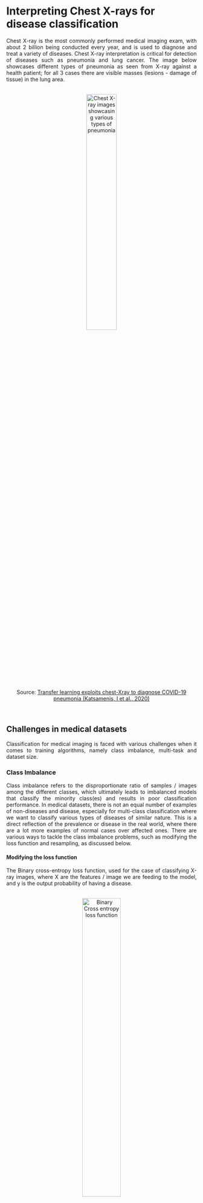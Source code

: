 # Interpreting Chest X-rays for disease classification

<div align="justify">
Chest X-ray is the most commonly performed medical imaging exam, with about 2 billion being conducted every year, and is used to diagnose and treat a variety of diseases. Chest X-ray interpretation is critical for detection of diseases such as pneumonia and lung cancer. The image below showcases different types of pneumonia as seen from X-ray against a health patient; for all 3 cases there are visible masses (lesions - damage of tissue) in the lung area.
</div>

<br>
<p align="center">
<img src="https://d2jx2rerrg6sh3.cloudfront.net/image-handler/picture/2020/12/Capture27.jpg" alt="Chest X-ray images showcasing various types of pneumonia" style="width:40%;">
<p align="center">Source: <a href="https://www.medrxiv.org/content/10.1101/2020.12.14.20248158v1.full.pdf">Transfer learning exploits chest-Xray to diagnose COVID-19 pneumonia (Katsamenis, I et al., 2020)</a></p>
</p>
<br>



## Challenges in medical datasets
<div align="justify">
Classification for medical imaging is faced with various challenges when it comes to training algorithms, namely class imbalance, multi-task and dataset size.
</div>

### Class Imbalance
<div align="justify">
Class imbalance refers to the disproportionate ratio of samples / images among the different classes, which ultimately leads to imbalanced models that classify the minority class(es) and results in poor classification performance. In medical datasets, there is not an equal number of examples of non-diseases and disease, especially for multi-class classification where we want to classify various types of diseases of similar nature. This is a direct reflection of the prevalence or disease in the real world, where there are a lot more examples of normal cases over affected ones. There are various ways to tackle the class imbalance problems, such as modifying the loss function and resampling, as discussed below.
</div>

#### Modifying the loss function
<div align="justify">
The Binary cross-entropy loss function, used for the case of classifying X-ray images, where X are the features / image we are feeding to the model, and y is the output probability of having a disease.
</div>

<br>
<p align="center">
<img src="./images/loss-function.png" alt="Binary Cross entropy loss function" style="width:45%;">
</p>
<br>

<div align="justify">
Because medical datasets are imbalanced, with the normal cases being more frequent, the total loss from normal examples will be higher than the ones from affected examples. So the algorithm will optimise its updates to get the normal examples right and not giving much relative weight to mass examples. The loss function can be modifies to weigh the normal and affected classes differently (w_p for the positive examples and w_n for the negative examples):
</div>

<br>
<p align="center">
<img src="./images/weighted-loss-function.png" alt="Binary Cross entropy weighted loss function" style="width:80%;">
</p>
<br>

#### Resampling method
<div align="justify">
We can group the normal classes and the affected classes together; the normal group will have more examples overall. From these groups we can now sample the images so that there is an equal number of positive and negative samples. The main issue here is that the resampled dataset may not have all samples from the normal cases, and will also have duplicates of the affected cases. If we now use the Binary cross-entropy loss function without the weights, there will be an equal contribution to the loss from the positive and negative examples.
</div>

### Multi-task
<div align="justify">
In binary classification, we only care if a case is positive or negative, however in many medical imaging applications we are interested in the presence or absence of many diseases. One simple way to tackle this is to have many models that each learn one of these tasks. Another way is to create a multi-task model that will allow the use of data more efficiently, as many of these diseases can have common features.
</div>
<br>
<div align="justify">
In multi-task classification, in comparison to binary, instead of having one label, we will now have a label for every disease, where 0 would denote the absence of the disease and 1 would denote its presence. The model will now also have multiple output probabilities instead of a single one. For multi-task classification we also need to modify the loss function to reflect the presence of multiple classes; the new loss will be the sum of the losses over the multiple diseases, in the case of chest x-rays it would be:
</div>
<br>

$$
L(X, y) = L(X, y_{mass}) + L(X, y_{pneumonia}) + L(X, y_{edema})
$$

<div align="justify">
And for class imbalance we can use the weighted loss function, where the weights now will be associated with each class. Below is shown the weighted loss function for edema:
</div>

<br>
<p align="center">
<img src="./images/weighted-loss-function-example.png" alt="Binary Cross entropy weighted loss function example" style="width:60%;">
</p>
<br>

### Dataset size
<div align="justify">
For many medical imaging problems, the architecture of choice is the convolutional neural network (CNN), which is designed to process 2D images. There are several different CNN architectures that have been proposed for image classification such as ResNet, DenseNet and Inception and all are composed of various building blocks. All of these architectures require large datasets, but medical imaging datasets typically only have 10,000 - 1,000,000 examples.
</div>

#### Transfer Learning
<div align="justify">
One solution to this problem is to pretrain the model on a different dataset, and then through transfer learning, copy over the learned features in a CNN for medical images. The network then can be fine-tuned to the medical imaging dataset to identify the presence and absence of diseases. 
</div>

<div align="justify">
By pretraining, the network learns general features, for example if we pretrain on a dataset containing images of animals we can identify the edges of the animals and this knowledge can be transferred in the new network to identify the edges of the lungs, providing a better starting point. We can choose to fine-tune both the early layers that provide the general features and the higher-level layers that are specific to the use-case, or only focus on the higher-level layers and leave the lower-level layers intact.
</div>

#### Data augmentation
<div align="justify">
We can generate more images from the ones we have in order to increase the size of our dataset. This can be done by applying transformations to the images, such as rotating, sideways translation, zoom in or out, change brightness or contrast, or even apply a combination of these transformations.
</div>
<br>

<div align="justify">
These transformations are helpful in augmenting the dataset, however these need to reflect variations that will help the model generalise the test set and real world scenarios, and also the transformations keep the label the same. For example, if we were to vertically flip a chest x-ray then the heart would show on the right side instead of left, and this a rare heart condition called dextrocardia, and thus the label would not be preserved.
</div>

## Model Testing

<div align="justify">
In all machine learning applications, we divide our dataset into smaller ones to be used for training, validation and testing. The training set is used for development, the validation set is used for tuning and selection of models (if no validation model exists then selection of models is done with the training set), and test set is for reporting results. We can also split the training and validation sets multiple times in a method called cross-validation to reduce variability in the estimate of model performance.
</div>
<br>

<div align="justify">
In the context of medicine, there are several challenges with building these sets, namely how to make the test sets independent (patient overlap), how we sample them and how we set the ground truth.
</div>

### Patient Overlap

<div align="justify">
An example of patient overlap is when a patient comes in twice within the span of a few months, and both times they were wearing a necklace when they had their x-ray taken. Then one of these images ends up in the training set and the other in the test set. We predict for the test image that it's normal, which can be true initially, however the problem is that the model can memorise the output normal for the necklace feature and become overconfident in its test set performance.
</div>
<br>
<div align="justify">
A way to solve this problem is to make sure that these images occur only in one of the sets, so the model won't memorise the necklace on the patient. This is done by splitting the datasets not by images, rather by patient so all the images of each patient will end up in the same set (be in training, validation or test set).
</div>

### Set Sampling

<div align="justify">
When the dataset is sampled and then split, we might end up with a test set that contains no positive or no negative cases, and we would have no way to actually test the performance of the model. This is especially a problem with medical datasets where we already don't have enough samples or no that may examples of a specific disease.
</div>
<br>
<div align="justify">
One way to tackle this is when creating a test set, is to sample the test set to have at least an X% of samples from the minority class(es), where typically X=50 (for binary classification) to ensure that there are sufficient examples to get a good estimate of the model performance for all cases. For the validation set we follow the same logic since we want it to reflect the distribution of classes as the test set.
</div>

### Ground Truth / Reference Standard

<div align="justify">
One major question when testing a model is how to determine the correct label (ground truth or reference standard) for a sample. In medicine, we might have experts that identify a positive case as a different disease, which is called interobserver disagreement.
</div>

<div align="justify">
In this case, the consensus vote method can be used, where a group of experts determine the ground truth which will be the majority vote or a single decision after consultation. Another way is to perform additional medical testing to provide additional information to determine the ground truth. 
</div>

## Key Evaluation Metrics

### Accuracy

<div align="justify">
For medical datasets, it's imperative to calculate the accuracy based on the correct predictions given that a patient has a disease or not. For this purpose, conditional probabilities are used to calculate the accuracy:
</div>
<br>

$$
Accuracy = P(correct \ \cap \ disease)+ P(correct \ \cap \ normal) = P(+ \ | \ disease)P(disease)+P(- \ | \ normal)P(normal)
$$

where $P(+ \ | \ disease)$ is called sensitivity and $P(- \ | \ normal)$ is called specificity.

### Positive and Negative Predictive Value

<div align="justify">
Positive predictive value (PPV) is the probability of a patient actually having a disease given that the model has predicted that they have it ( $P(disease \ | \ +)$ ). Negative predictive value (NPV) is the probability of a patient being healthy given that the model has predicted that they are ( $P(normal \ | \ -)$ ).
</div>

<div align="justify">
We can relate PPV and NPV to sensitivity and specificity using a confusion matrix. Below is presented a confusion matrix for heart disease.
</div>

<br>
<p align="center">
<img src="https://miro.medium.com/v2/resize:fit:874/1*h1MBLDA6bPxNpxwgSD1xNA.png" alt="Confusion matrix for heart disease" style="width:40%;">
<br>
<p align="center">Source: <a href="https://towardsdatascience.com/understanding-confusion-matrix-precision-recall-and-f1-score-8061c9270011">Understanding Confusion Matrix, Precision-Recall, and F1-Score</a></p>
</p>
<br>

Sensitivity, specificity, PPV and NPV will be calculated according to the following formulas:

$$
Sensitivity = \frac{TP}{TP+FN}
$$

$$
Specificity  = \frac{TN}{FP+TN}
$$

$$
PPV = \frac{TP}{TP+FP}
$$

$$
NPV = \frac{TN}{FN+TN}
$$

## ROC Curve and Threshold

<div align="justify">
The ROC curve aims to measure the quality of a binary estimator, as it considers how the estimator is able to split between both classes as we vary the threshold. Typically the threshold is set at $0.5$.
</div>

To plot the ROC curve we need the True Positive Rate (TPR) and False Positive Rate (FPR).

$$
TPR = \frac{TP}{TP+FN} = sensitivity
$$

$$
FPR  = \frac{FP}{FP+TN} = 1 - specificity
$$



